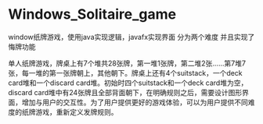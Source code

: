 # Windows_Solitaire_game
window纸牌游戏，使用java实现逻辑，javafx实现界面  分为两个难度 并且实现了 悔牌功能

单人纸牌游戏，牌桌上有7个堆共28张牌，第一堆1张牌，第二堆2张……第7堆7张，每一堆的第一张牌朝上，其他朝下。牌桌上还有4个suitstack，一个deck card堆和一个discard card堆。初始时四个suitstack和一个deck card堆为空，discard card堆中有24张牌且全部背面朝下，在明确规则之后，需要设计图形界面，增加与用户的交互性。为了用户提供更好的游戏体验，可以为用户提供不同难度的纸牌游戏，重新定义发牌规则。
